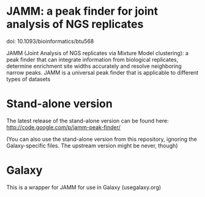 JAMM: a peak finder for joint analysis of NGS replicates
====
doi: 10.1093/bioinformatics/btu568

JAMM (Joint Analysis of NGS replicates via Mixture Model clustering): 
a peak finder that can integrate information from biological replicates, 
determine enrichment site widths accurately and resolve neighboring narrow peaks. 
JAMM is a universal peak finder that is applicable to different types of datasets

Stand-alone version
===================

The latest release of the stand-alone version can be found here:
http://code.google.com/p/jamm-peak-finder/

(You can also use the stand-alone version from this repository, ignoring the 
Galaxy-specific files. The upstream version might be never, though)

Galaxy
====

This is a wrapper for JAMM for use in Galaxy (usegalaxy.org)

